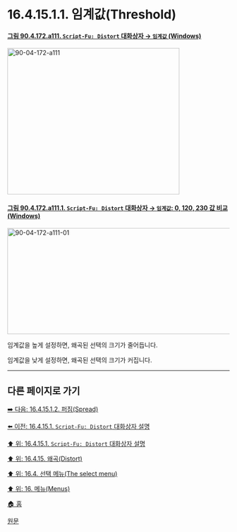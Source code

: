 # 16.4.15.1.1. 임계값(Threshold)

<a id="90-04-172-a111"></a>

#### [그림 90.4.172.a111. `Script-Fu: Distort` 대화상자 → `임계값` (Windows)](./90-04-0172-script_fu_distort.md#90-04-172-a111)
<img width="390" height="331" alt="90-04-172-a111" src="https://github.com/user-attachments/assets/b5620dff-cb01-4484-ac93-576b512fe011" /> 

<a id="90-04-172-a111-01"></a>

#### [그림 90.4.172.a111.1. `Script-Fu: Distort` 대화상자 → `임계값`: 0, 120, 230 값 비교 (Windows)](./90-04-0172-script_fu_distort.md#90-04-172-a111-01)
<img width="720" height="240" alt="90-04-172-a111-01" src="https://github.com/user-attachments/assets/d833bb90-2a48-4627-a0e6-932cf87e3945" />

임계값을 높게 설정하면, 왜곡된 선택의 크기가 줄어듭니다.

임계값을 낮게 설정하면, 왜곡된 선택의 크기가 커집니다.

***

## 다른 페이지로 가기

[➡️ 다음: 16.4.15.1.2. 퍼짐(Spread)](./16-04-15-01-02-spread.md)

[⬅️ 이전: 16.4.15.1. `Script-Fu: Distort` 대화상자 설명](./16-04-15-01-00-description_of_the_distort_dialog_window.md)

[⬆️ 위: 16.4.15.1. `Script-Fu: Distort` 대화상자 설명](./16-04-15-01-00-description_of_the_distort_dialog_window.md)

[⬆️ 위: 16.4.15. 왜곡(Distort)](./16-04-15-00-distort.md)

[⬆️ 위: 16.4. 선택 메뉴(The select menu)](./16-04-00-the-select-menu.md)

[⬆️ 위: 16. 메뉴(Menus)](./16-00-menus.md)

[🏠 홈](./00-home.md)

[원문](https://docs.gimp.org/2.10/ko/script-fu-distress-selection.html#idm25156)